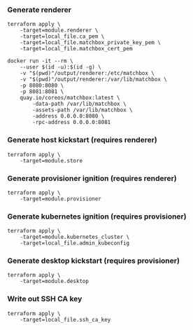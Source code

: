 ### Generate renderer

```
terraform apply \
    -target=module.renderer \
    -target=local_file.ca_pem \
    -target=local_file.matchbox_private_key_pem \
    -target=local_file.matchbox_cert_pem 

docker run -it --rm \
    --user $(id -u):$(id -g) \
    -v "$(pwd)"/output/renderer:/etc/matchbox \
    -v "$(pwd)"/output/renderer:/var/lib/matchbox \
    -p 8080:8080 \
    -p 8081:8081 \
    quay.io/coreos/matchbox:latest \
        -data-path /var/lib/matchbox \
        -assets-path /var/lib/matchbox \
        -address 0.0.0.0:8080 \
        -rpc-address 0.0.0.0:8081
```

### Generate host kickstart (requires renderer)

```
terraform apply \
    -target=module.store
```

### Generate provisioner ignition (requires renderer)

```
terraform apply \
    -target=module.provisioner
```

### Generate kubernetes ignition (requires provisioner)

```
terraform apply \
    -target=module.kubernetes_cluster \
    -target=local_file.admin_kubeconfig
```

### Generate desktop kickstart (requires provisioner)

```
terraform apply \
    -target=module.desktop
```

### Write out SSH CA key

```
terraform apply \
    -target=local_file.ssh_ca_key
```
